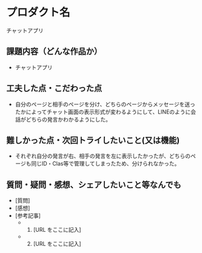 # プロダクト名

チャットアプリ

## 課題内容（どんな作品か）

- チャットアプリ

## 工夫した点・こだわった点

- 自分のページと相手のページを分け、どちらのページからメッセージを送ったかによってチャット画面の表示形式が変わるようにして、LINEのように会話がどちらの発言かわかるようにした。

## 難しかった点・次回トライしたいこと(又は機能)

- それぞれ自分の発言が右、相手の発言を左に表示したかったが、どちらのページも同じID・Clas等で管理してしまったため、分けられなかった。


## 質問・疑問・感想、シェアしたいこと等なんでも

- [質問]
- [感想]
- [参考記事]
  - 1. [URL をここに記入]
  - 2. [URL をここに記入]
